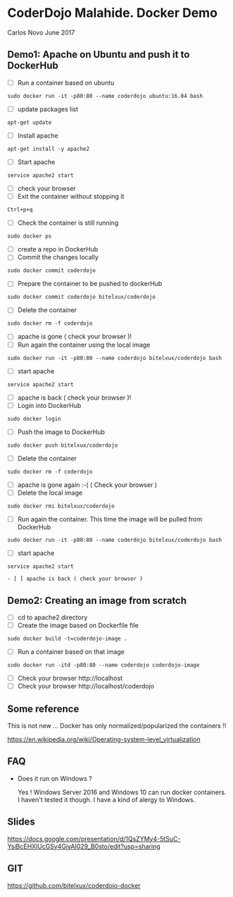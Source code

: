 # CoderDojo Malahide. Docker Demo

Carlos Novo June 2017

##  Demo1: Apache on Ubuntu and push it to DockerHub

  - [ ] Run a container based on ubuntu

  ```
  sudo docker run -it -p80:80 --name coderdojo ubuntu:16.04 bash
  ```

  - [ ] update packages list

  ```
  apt-get update
  ```
  - [ ] Install apache

  ```
  apt-get install -y apache2
  ```

  - [ ] Start apache

  ```
  service apache2 start
  ```
  - [ ] check your browser
  - [ ] Exit the container without stopping it

  ```
  Ctrl+p+q
  ```

  - [ ] Check the container is still running

  ```
  sudo docker ps
  ```

  - [ ] create a repo in DockerHub
  - [ ] Commit the changes locally

  ```
  sudo docker commit coderdojo
  ```

  - [ ] Prepare the container to be pushed to dockerHub

  ```
  sudo docker commit coderdojo bitelxux/coderdojo
  ```

  - [ ] Delete the container

  ```
  sudo docker rm -f coderdojo
  ```

  - [ ] apache is gone ( check your browser )!
  - [ ] Run again the container using the local image

  ```
  sudo docker run -it -p80:80 --name coderdojo bitelxux/coderdojo bash
  ```

  - [ ] start apache

  ```
  service apache2 start
  ```

  - [ ] apache is back ( check your browser )!
  - [ ] Login into DockerHub

  ```
  sudo docker login
  ```

  - [ ] Push the image to DockerHub

  ```
  sudo docker push bitelxux/coderdojo
  ```

  - [ ] Delete the container

  ```
  sudo docker rm -f coderdojo
  ```

  - [ ] apache is gone again :-( ( Check your browser )
  - [ ] Delete the local image

  ```
  sudo docker rmi bitelxux/coderdojo
  ```

  - [ ] Run again the container. This time the image will be pulled from DockerHub

  ```
  sudo docker run -it -p80:80 --name coderdojo bitelxux/coderdojo bash
  ```

  - [ ] start apache

  ```
  service apache2 start
  ```
    - [ ] apache is back ( check your browser )


## Demo2: Creating an image from scratch

  - [ ] cd to apache2 directory
  - [ ] Create the image based on Dockerfile file

  ```
  sudo docker build -t=coderdojo-image .
  ```

  - [ ] Run a container based on that image

  ```
  sudo docker run -itd -p80:80 --name coderdojo coderdojo-image
  ```

  - [ ] Check your browser http://localhost
  - [ ] Check your browser http://localhost/coderdojo

## Some reference

This is not new ... Docker has only normalized/popularized the containers !!

https://en.wikipedia.org/wiki/Operating-system-level_virtualization

## FAQ

- Does it run on Windows ?

  Yes ! Windows Server 2016 and Windows 10 can run docker containers.
I haven't tested it though. I have a kind of alergy to Windows.

## Slides

https://docs.google.com/presentation/d/1QsZYMy4-5tSuC-YsiBcEHXlUcGSy4GjyAI029_B0sto/edit?usp=sharing

## GIT

https://github.com/bitelxux/coderdojo-docker
